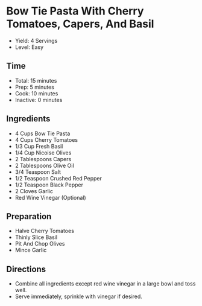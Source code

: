 # Bow Tie Pasta With Cherry Tomatoes, Capers, And Basil

* Yield: 4 Servings
* Level: Easy

## Time

* Total: 15 minutes
* Prep: 5 minutes
* Cook: 10 minutes
* Inactive: 0 minutes

## Ingredients

* 4 Cups Bow Tie Pasta
* 4 Cups Cherry Tomatoes
* 1/3 Cup Fresh Basil
* 1/4 Cup Nicoise Olives
* 2 Tablespoons Capers
* 2 Tablespoons Olive Oil
* 3/4 Teaspoon Salt
* 1/2 Teaspoon Crushed Red Pepper
* 1/2 Teaspoon Black Pepper
* 2 Cloves Garlic
* Red Wine Vinegar (Optional)

## Preparation

* Halve Cherry Tomatoes
* Thinly Slice Basil
* Pit And Chop Olives
* Mince Garlic

## Directions

* Combine all ingredients except red wine vinegar in a large bowl and toss well.
* Serve immediately, sprinkle with vinegar if desired.